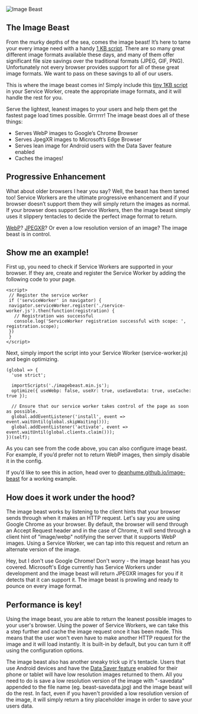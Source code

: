 
![Image Beast](https://raw.githubusercontent.com/deanhume/image-beast/master/images/beast.jpg)

## The Image Beast

From the murky depths of the sea, comes the image beast! It’s here to tame your every image need with a handy [1 KB script](https://github.com/deanhume/image-beast/blob/master/imagebeast.min.js). There are so many great different image formats available these days, and many of them offer significant file size savings over the traditional formats (JPEG, GIF, PNG). Unfortunately not every browser provides support for all of these great image formats. We want to pass on these savings to all of our users.

This is where the image beast comes in! Simply include this [tiny 1KB script](https://github.com/deanhume/image-beast/blob/master/imagebeast.min.js) in your Service Worker, create the appropriate image formats, and it will handle the rest for you.

Serve the lightest, leanest images to your users and help them get the fastest page load times possible. Grrrrrr!
The image beast does all of these things:

-   Serves WebP images to Google’s Chrome Browser
-   Serves JpegXR images to Microsoft’s Edge Browser
-   Serves lean image for Android users with the Data Saver feature enabled
-   Caches the images!

## Progressive Enhancement

What about older browsers I hear you say? Well, the beast has them tamed too! Service Workers are the ultimate progressive enhancement and if your browser doesn’t support them they will simply return the images as normal. If your browser does support Service Workers, then the image beast simply uses it slippery tentacles to decide the perfect image format to return.

[WebP](https://developers.google.com/speed/webp/)? [JPEGXR](https://msdn.microsoft.com/en-gb/library/windows/desktop/hh707223.aspx)? Or even a low resolution version of an image? The image beast is in control.

## Show me an example!

First up, you need to check if Service Workers are supported in your browser. If they are, create and register the Service Worker by adding the following code to your page.

```
<script>
 // Register the service worker
 if ('serviceWorker' in navigator) {
 navigator.serviceWorker.register('./service-worker.js').then(function(registration) {
   // Registration was successful
   console.log('ServiceWorker registration successful with scope: ', registration.scope);
 })
 }
</script>

```

Next, simply import the script into your Service Worker (service-worker.js) and begin optimizing.

```
(global => {
  'use strict';

  importScripts('./imagebeast.min.js');
  optimize({ useWebp: false, useXr: true, useSaveData: true, useCache: true });

  // Ensure that our service worker takes control of the page as soon as possible.
  global.addEventListener('install', event => event.waitUntil(global.skipWaiting()));
  global.addEventListener('activate', event => event.waitUntil(global.clients.claim()));
})(self);

```

As you can see from the code above, you can also configure image beast. For example, if you’d prefer not to return WebP images, then simply disable it in the config.

If you’d like to see this in action, head over to [deanhume.github.io/image-beast](https://deanhume.github.io/image-beast/example.html) for a working example.

## How does it work under the hood?

The image beast works by listening to the client hints that your browser sends through when it makes an HTTP request. Let's say you are using Google Chrome as your browser. By default, the browser will send through an Accept Request header and in the
case of Chrome, it will send through a client hint of "image/webp" notifying the server that it supports WebP images. Using a Service Worker, we can tap into this request and return an alternate version of the image.

Hey, but I don't use Google Chrome! Don't worry - the image beast has you covered. Microsoft's Edge currently has Service Workers under development and the image beast will return JPEGXR images for you if it detects that it can support it. The image beast is prowling and ready to pounce on every image format.

## Performance is key!

Using the image beast, you are able to return the leanest possible images to your user's browser. Using the power of Service Workers, we can take this a step further and cache the image request once it has been made. This means that the user won't even have to make another HTTP request for the image and it will load instantly. It is built-in by default, but you can turn it off using the configuration options.

The image beast also has another sneaky trick up it's tentacle. Users that use Android devices and have the [Data Saver feature](https://support.google.com/chrome/answer/2392284?hl=en-GB) enabled for their phone or tablet will have low resolution images returned to them. All you need to do is save a low resolution version of the image with "-savedata" appended to the file name (eg. beast-savedata.jpg) and the image beast will do the rest. In fact, even if you haven't provided a low resolution version of the image, it will simply return a tiny placeholder image in order
to save your users data.
